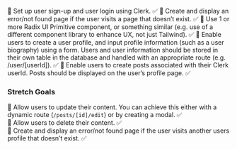 🎯 Set up user sign-up and user login using Clerk. ✅
🎯 Create and display an error/not found page if the user visits a page that doesn’t exist. ✅
🎯 Use 1 or more Radix UI Primitive component, or something similar (e.g. use of a different component library to enhance UX, not just Tailwind). ✅
🎯 Enable users to create a user profile, and input profile information (such as a user biography) using a form. Users and user information should be stored in their own table in the database and handled with an appropriate route (e.g. /user/[userId]). ✅
🎯 Enable users to create posts associated with their Clerk userId. Posts should be displayed on the user’s profile page. ✅

### Stretch Goals

🏹 Allow users to update their content. You can achieve this either with a dynamic route (`/posts/[id]/edit`) or by creating a modal. ✅  
🏹 Allow users to delete their content. ✅  
🏹 Create and display an error/not found page if the user visits another users profile that doesn’t exist. ✅
